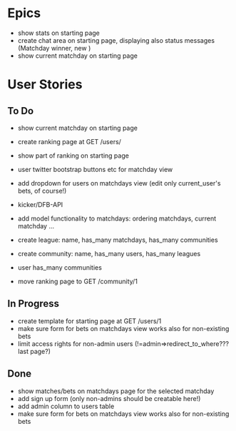 # Epics
* show stats on starting page
* create chat area on starting page, displaying also status messages (Matchday winner, new )
* show current matchday on starting page


# User Stories
## To Do
* show current matchday on starting page

* create ranking page at GET /users/
* show part of ranking on starting page

* user twitter bootstrap buttons etc for matchday view
* add dropdown for users on matchdays view (edit only current_user's bets, of course!)

* kicker/DFB-API
* add model functionality to matchdays: ordering matchdays, current matchday ...

* create league: name, has_many matchdays, has_many communities
* create community: name, has_many users, has_many leagues
* user has_many communities
* move ranking page to GET /community/1

## In Progress
* create template for starting page at GET /users/1
* make sure form for bets on matchdays view works also for non-existing bets
* limit access rights for non-admin users (!=admin=>redirect_to_where??? last page?)

## Done
* show matches/bets on matchdays page for the selected matchday
* add sign up form (only non-admins should be creatable here!)
* add admin column to users table
* make sure form for bets on matchdays view works also for non-existing bets
